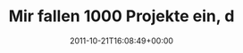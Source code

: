 ---
retweeted: false
source: <a href="http://itunes.apple.com/us/app/twitter/id409789998?mt=12" rel="nofollow">Twitter
  for Mac</a>
entities:
  hashtags: []
  symbols: []
  user_mentions:
  - name: GitHub
    screen_name: github
    indices:
    - '59'
    - '66'
    id_str: '13334762'
    id: '13334762'
  urls: []
display_text_range:
- '0'
- '140'
favorite_count: '0'
id_str: '127416055252520960'
truncated: false
retweet_count: '0'
id: '127416055252520960'
created_at: Fri Oct 21 16:08:49 +0000 2011
favorited: false
full_text: Mir fallen 1000 Projekte ein, die sich ein Beispiel an der [@github](https://twitter.com/github)
  URL Struktur nehmen könnten. 4/5 Seiten erreiche ich blind, ohne History.
lang: de
tags:
- pesos:twitter
date: '2011-10-21T16:08:49+00:00'
src: https://twitter.com/bascht/status/127416055252520960
original_url: https://twitter.com/bascht/status/127416055252520960
type: twitter_tweet
text: Mir fallen 1000 Projekte ein, die sich ein Beispiel an der [@github](https://twitter.com/github)
  URL Struktur nehmen könnten. 4/5 Seiten erreiche ich blind, ohne History.
title: Mir fallen 1000 Projekte ein, d

---